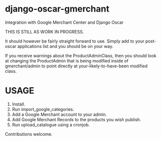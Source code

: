 django-oscar-gmerchant
======================

Integration with Google Merchant Center and Django Oscar

THIS IS STILL AS WORK IN PROGRESS.

It should however be fairly straight forward to use.
Simply add to your post-oscar applications list and you should be on your way.

If you receive warnings about the ProductAdminClass, then you should look at changing
the ProductAdmin that is being modified inside of gmerchant/admin to point directly at
your-likely-to-have-been modified class.


USAGE
=====

1. Install.
2. Run import_google_categories.
3. Add a Google Merchant account to your admin.
4. Add Google Merchant Records to the products you wish publish.
5. Run upload_catalogue using a cronjob.

Contributions welcome.



